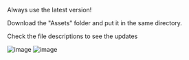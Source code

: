 Always use the latest version! 

Download the "Assets" folder and put it in the same directory.

Check the file descriptions to see the updates

![image](https://github.com/user-attachments/assets/9aaa228b-ffd1-4241-bbd2-7a82d16a6383)
![image](https://github.com/user-attachments/assets/cf8120d7-bc3b-469f-9886-3ea6e6f8fa0e)
